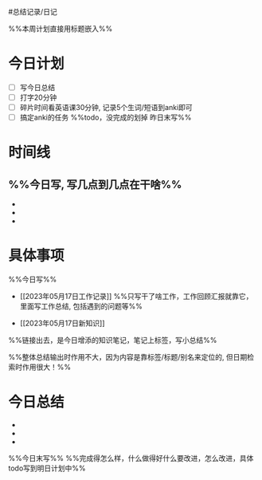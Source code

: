 #总结记录/日记 

%%本周计划直接用标题嵌入%%

# 今日计划
- [ ] 写今日总结
- [ ] 打字20分钟
- [ ] 碎片时间看英语课30分钟, 记录5个生词/短语到anki即可
- [ ] 搞定anki的任务
%%todo，没完成的划掉 
昨日末写%%

# 时间线 
%%今日写, 写几点到几点在干啥%%
- 
- 
- 
- 

# 具体事项 
%%今日写%%
- [[2023年05月17日工作记录]]
%%只写干了啥工作，工作回顾汇报就靠它，里面写工作总结, 包括遇到的问题等%%

- [[2023年05月17日新知识]]

%%链接出去，是今日增添的知识笔记，笔记上标签，写小总结%%

%%整体总结输出时作用不大，因为内容是靠标签/标题/别名来定位的, 但日期检索时作用很大！%%

# 今日总结
- 
- 
- 


%%今日末写%%
%%完成得怎么样，什么做得好什么要改进，怎么改进，具体todo写到明日计划中%%